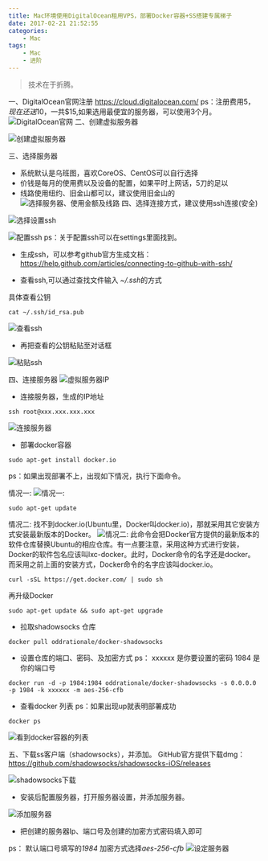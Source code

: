 ```yaml
---
title: Mac环境使用DigitalOcean租用VPS，部署Docker容器+SS搭建专属梯子
date: 2017-02-21 21:52:55
categories:
    - Mac
tags:
    - Mac
    - 进阶
---
```

> 技术在于折腾。


一、DigitalOcean官网注册
https://cloud.digitalocean.com/
ps：注册费用$5，现在还送$10，一共$15,如果选用最便宜的服务器，可以使用3个月。
![DigitalOcean官网](http://upload-images.jianshu.io/upload_images/1666327-c528d190dab09ee3.png?imageMogr2/auto-orient/strip%7CimageView2/2/w/1240)
二、创建虚拟服务器

![创建虚拟服务器](http://upload-images.jianshu.io/upload_images/1666327-e4559747abf846b0.png?imageMogr2/auto-orient/strip%7CimageView2/2/w/1240)

三、选择服务器
* 系统默认是乌班图，喜欢CoreOS、CentOS可以自行选择
* 价钱是每月的使用费以及设备的配置，如果平时上网话，5刀的足以
* 线路使用纽约、旧金山都可以，建议使用旧金山的
![选择服务器、使用金额及线路](http://upload-images.jianshu.io/upload_images/1666327-ea46899a01e5a007.jpeg?imageMogr2/auto-orient/strip%7CimageView2/2/w/1240)
四、选择连接方式，建议使用ssh连接(安全)

![选择设置ssh](http://upload-images.jianshu.io/upload_images/1666327-579a658a82cf16f0.png?imageMogr2/auto-orient/strip%7CimageView2/2/w/1240)

![配置ssh](http://upload-images.jianshu.io/upload_images/1666327-d8cf08dd3ed44f8a.jpeg?imageMogr2/auto-orient/strip%7CimageView2/2/w/1240)
ps：关于配置ssh可以在settings里面找到。

* 生成ssh，可以参考github官方生成文档：https://help.github.com/articles/connecting-to-github-with-ssh/

* 查看ssh,可以通过查找文件输入 *~/.ssh*的方式

具体查看公钥

```
cat ~/.ssh/id_rsa.pub 
```

![查看ssh](http://upload-images.jianshu.io/upload_images/1666327-ad7c75321bc57179.png?imageMogr2/auto-orient/strip%7CimageView2/2/w/1240)

* 再把查看的公钥粘贴至对话框

![粘贴ssh](http://upload-images.jianshu.io/upload_images/1666327-faa39f8b0a849441.png?imageMogr2/auto-orient/strip%7CimageView2/2/w/1240)

四、连接服务器
![虚拟服务器IP](http://upload-images.jianshu.io/upload_images/1666327-d50805f02617e517.png?imageMogr2/auto-orient/strip%7CimageView2/2/w/1240)

* 连接服务器，生成的IP地址

```
ssh root@xxx.xxx.xxx.xxx
```

![连接服务器](http://upload-images.jianshu.io/upload_images/1666327-804ba850fb461acc.png?imageMogr2/auto-orient/strip%7CimageView2/2/w/1240)


* 部署docker容器

```
sudo apt-get install docker.io
```
ps：如果出现部署不上，出现如下情况，执行下面命令。

情况一:
![情况一:](http://upload-images.jianshu.io/upload_images/1666327-b84d7476382d8420.png?imageMogr2/auto-orient/strip%7CimageView2/2/w/1240)

```
sudo apt-get update
```

情况二: 找不到docker.io(Ubuntu里，Docker叫docker.io)，那就采用其它安装方式安装最新版本的Docker。
![情况二:](http://upload-images.jianshu.io/upload_images/1666327-22c83aefeb34c193.png?imageMogr2/auto-orient/strip%7CimageView2/2/w/1240)
此命令会把Docker官方提供的最新版本的软件仓库替换Ubuntu的相应仓库。有一点要注意，采用这种方式进行安装，Docker的软件包名应该叫lxc-docker。此时，Docker命令的名字还是docker。而采用之前上面的安装方式，Docker命令的名字应该叫docker.io。

```
curl -sSL https://get.docker.com/ | sudo sh
```

再升级Docker

```
sudo apt-get update && sudo apt-get upgrade
```

* 拉取shadowsocks 仓库

```
docker pull oddrationale/docker-shadowsocks
```

* 设置仓库的端口、密码、及加密方式
ps：
xxxxxx 是你要设置的密码
1984 是你的端口号

```
docker run -d -p 1984:1984 oddrationale/docker-shadowsocks -s 0.0.0.0 -p 1984 -k xxxxxx -m aes-256-cfb
```

* 查看docker 列表
ps：如果出现up就表明部署成功

```
docker ps
```

![看到docker容器的列表](http://upload-images.jianshu.io/upload_images/1666327-f5b68806ffe2040d.png?imageMogr2/auto-orient/strip%7CimageView2/2/w/1240)

五、下载ss客户端（shadowsocks），并添加。
GitHub官方提供下载dmg：
https://github.com/shadowsocks/shadowsocks-iOS/releases

![shadowsocks下载](http://upload-images.jianshu.io/upload_images/1666327-a926bcfd857363fe.png?imageMogr2/auto-orient/strip%7CimageView2/2/w/1240)

* 安装后配置服务器，打开服务器设置，并添加服务器。

![添加服务器](http://upload-images.jianshu.io/upload_images/1666327-d24a0c10167502ac.png?imageMogr2/auto-orient/strip%7CimageView2/2/w/1240)

* 把创建的服务器Ip、端口号及创建的加密方式密码填入即可

ps：
默认端口号填写的*1984*
加密方式选择*aes-256-cfb*
![设定服务器](http://upload-images.jianshu.io/upload_images/1666327-a5d24645b774e6fe.png?imageMogr2/auto-orient/strip%7CimageView2/2/w/1240)


